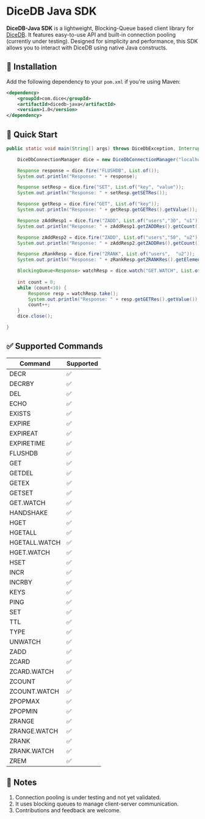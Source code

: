 # DiceDB Java SDK

**DiceDB-Java SDK** is a lightweight, Blocking-Queue based client library for [DiceDB](https://github.com/DiceDb/dice). 
It features easy-to-use API and built-in connection pooling (currently under testing). 
Designed for simplicity and performance, this SDK allows you to interact with DiceDB using native Java constructs.


## 🔧 Installation
Add the following dependency to your `pom.xml` if you're using Maven:

```xml
<dependency>
    <groupId>com.dice</groupId>
    <artifactId>dicedb-java</artifactId>
    <version>1.0</version>
</dependency>
```

## 🚀 Quick Start
```java
public static void main(String[] args) throws DiceDbException, InterruptedException {

    DiceDbConnectionManager dice = new DiceDbConnectionManager("localhost", 7379);

    Response response = dice.fire("FLUSHDB", List.of());
    System.out.println("Response: " + response);

    Response setResp = dice.fire("SET", List.of("key", "value"));
    System.out.println("Response: " + setResp.getSETRes());

    Response getResp = dice.fire("GET", List.of("key"));
    System.out.println("Response: " + getResp.getGETRes().getValue());

    Response zAddResp1 = dice.fire("ZADD", List.of("users","30", "u1"));
    System.out.println("Response: " + zAddResp1.getZADDRes().getCount());

    Response zAddResp2 = dice.fire("ZADD", List.of("users","50", "u2"));
    System.out.println("Response: " + zAddResp2.getZADDRes().getCount());

    Response zRankResp = dice.fire("ZRANK", List.of("users",  "u2"));
    System.out.println("Response: " + zRankResp.getZRANKRes().getElement());

    BlockingQueue<Response> watchResp = dice.watch("GET.WATCH", List.of("key"));
    
    int count = 0;
    while (count<10) {
        Response resp = watchResp.take();
        System.out.println("Response: " + resp.getGETRes().getValue());
        count++;
    }
    dice.close();

}
```

## ✅ Supported Commands
| Command       | Supported |
| ------------- | --------- |
| DECR          | ✅         |
| DECRBY        | ✅         |
| DEL           | ✅         |
| ECHO          | ✅         |
| EXISTS        | ✅         |
| EXPIRE        | ✅         |
| EXPIREAT      | ✅         |
| EXPIRETIME    | ✅         |
| FLUSHDB       | ✅         |
| GET           | ✅         |
| GETDEL        | ✅         |
| GETEX         | ✅         |
| GETSET        | ✅         |
| GET.WATCH     | ✅         |
| HANDSHAKE     | ✅         |
| HGET          | ✅         |
| HGETALL       | ✅         |
| HGETALL.WATCH | ✅         |
| HGET.WATCH    | ✅         |
| HSET          | ✅         |
| INCR          | ✅         |
| INCRBY        | ✅         |
| KEYS          | ✅         |
| PING          | ✅         |
| SET           | ✅         |
| TTL           | ✅         |
| TYPE          | ✅         |
| UNWATCH       | ✅         |
| ZADD          | ✅         |
| ZCARD         | ✅         |
| ZCARD.WATCH   | ✅         |
| ZCOUNT        | ✅         |
| ZCOUNT.WATCH  | ✅         |
| ZPOPMAX       | ✅         |
| ZPOPMIN       | ✅         |
| ZRANGE        | ✅         |
| ZRANGE.WATCH  | ✅         |
| ZRANK         | ✅         |
| ZRANK.WATCH   | ✅         |
| ZREM          | ✅         |

## 📌 Notes
1. Connection pooling is under testing and not yet validated. 
2. It uses blocking queues to manage client-server communication. 
3. Contributions and feedback are welcome.